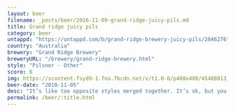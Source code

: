 ```yaml
---
layout: beer
filename: _posts/beer/2016-11-09-grand-ridge-juicy-pils.md
title: Grand ridge juicy pils
category: beer
untappd: "https://untappd.com/b/grand-ridge-brewery-juicy-pils/2846276"
country: "Australia"
brewery: "Grand Ridge Brewery"
breweryURL: "/brewery/grand-ridge-brewery.html"
style: "Pilsner - Other"
score: 6
img: https://scontent.fsyd9-1.fna.fbcdn.net/v/t1.0-0/p480x480/45488813_10156673534198745_5032963791235579904_o.jpg?_nc_cat=104&_nc_sid=e007fa&_nc_ohc=tCGTnPDxAvYAX-MUDtS&_nc_ht=scontent.fsyd9-1.fna&_nc_tp=6&oh=c42ef046168bb25d485f63cf4dba2aef&oe=5F4B2869
beer-date: "2018-11-05"
desc: "It’s like too opposite styles merged together. It’s ok, but you just can’t make that work. Lemony again"
permalink: /beer/:title.html
---
```

